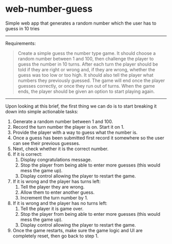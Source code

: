 # web-number-guess
Simple web app that generates a random number which the user has to guess in 10 tries

- - - -

Requirements:
> Create a simple guess the number type game. It should choose a random number between 1 and 100, then challenge the player to guess the number in 10 turns. After each turn the player should be told if they are right or wrong and, if they are wrong, whether the guess was too low or too high. It should also tell the player what numbers they previously guessed. The game will end once the player guesses correctly, or once they run out of turns. When the game ends, the player should be given an option to start playing again.

- - - -

Upon looking at this brief, the first thing we can do is to start breaking it down into simple actionable tasks:

1. Generate a random number between 1 and 100.
2. Record the turn number the player is on. Start it on 1.
3. Provide the player with a way to guess what the number is.
4. Once a guess has been submitted first record it somewhere so the user can see their previous guesses.
5. Next, check whether it is the correct number.
6. If it is correct:
	1. Display congratulations message.
	2. Stop the player from being able to enter more guesses (this would mess the game up).
	3. Display control allowing the player to restart the game.
7. If it is wrong and the player has turns left:
	1. Tell the player they are wrong.
	2. Allow them to enter another guess.
	3. Increment the turn number by 1.
8. If it is wrong and the player has no turns left:
	1. Tell the player it is game over.
	2. Stop the player from being able to enter more guesses (this would mess the game up).
	3. Display control allowing the player to restart the game.
9. Once the game restarts, make sure the game logic and UI are completely reset, then go back to step 1.
